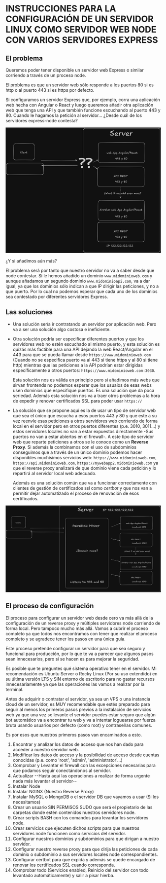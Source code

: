 # INSTRUCCIONES PARA LA CONFIGURACIÓN DE UN SERVIDOR LINUX COMO SERVIDOR WEB NODE CON VARIOS SERVIDORES EXPRESS

## El problema

Queremos poder tener disponible un servidor web Express o similar corriendo a través de un proceso node.

El problema es que un servidor web sólo responde a los puertos 80 si es http o al puerto 443 si es https por defecto.

Si configuramos un servidor Express que, por ejemplo, corra una aplicación web hecha con Angular o React y luego queremos añadir otra aplicación web que tenga una API y que también funcione escuchando al puerto 443 y 80. Cuando le hagamos la petición al servidor... ¿Desde cuál de los servidores express-node contesta?

![Figura 1: Un servidor con varios node escuchando al puerto 443](img/fig-1.png)

¿Y si añadimos aún más?

El problema será por tanto que nuestro servidor no va a saber desde que node contestar. Si le hemos añadido un dominio `www.midominioweb.com` y aunque añadamos un segundo dominio `www.midominioapi.com`, va a dar igual, ya que los dominios sólo indican a que IP dirigir las peticiones, y no a que puerto. Por lo cual no podemos esperar que cada uno de los dominios sea contestado por diferentes servidores Express.

## Las soluciones

- Una solución sería ir contratando un servidor por aplicación web. Pero va a ser una solución algo costosa e ineficiente.

- Otra solución podría ser especificar diferentes puertos y que los servidores web no estén escuchado al mismo puerto, y esta solución es quizás más factible para una API dejando la web React/Angular en el 443 para que se pueda llamar desde `https://www.midominioweb.com` (Cuando no se especifica puerto va al 443 si tiene https y al 80 si tiene http) mientras que las peticiones a la API podrían estar dirigidas específicamente a otros puertos: `https://www.midominioweb.com:3030`.

  Esta solución nos es válida en principio pero si añadimos más webs que sirvan frontends no podemos esperar que los usuaios de esas webs usen dominios que especifique puertos. Es una solución que da poca seriedad. Además esta solución nos va a traer otros problemas a la hora de expedir y renovar certificados SSL para poder usar `https://`

- La solución que se propone aquí es la de usar un tipo de servidor web que sea el único que escucha a esos puertos 443 y 80 y que este a su vez reenvíe esas peticiones a otros servidores web corriendo de forma local en el servidor pero en otros puertos diferentes (p.e. 3010, 3011...) y estos servidores locales no van a estar expuestos directamente -Sus puertos no van a estar abiertos en el firewall-. A este tipo de servidor web que reparte peticiones a otros se le conoce como un **Reverse Proxy**. Si además la combinamos con el uso de subdominios conseguimos que a través de un único domínio podemos hacer disponibles muchísimos servicios web: `https://www.midominioweb.com`, `https://api.midominioweb.com`, `https://mywebapp2.midominioweb.com` ya que el reverse proxy analizará de que dominio viene cada petición y lo repartirá al servidor local web adecuado.

  Además es una solución común que va a funcionar correctamente con clientes de gestión de certificados ssl como _certbot_ y que nos van a permitir dejar automatizado el proceso de renovación de esos certificados.

![Figura 1: Un servidor escuchando con un reverse proxy al puerto 443](img/fig-2.png)

## El proceso de configuración

El proceso para configurar un servidor web desde cero va más allá de la configuración de un reverse proxy y múltiples servidores node corriendo de forma local. Pero tampoco mucho más allá. Vamos a cubrir el proceso completo ya que todos nos encontramos con tener que realizar el proceso completo y se agradece tener los pasos en una única guía.

Este proceso pretende configurar un servidor para que sea seguro y funcional para producción, por lo que te va a parecer que algunos pasos sean innecesarios, pero si se hacen es para mejorar la seguridad.

Es posible que te preguntes qué sistema operativo tener en el servidor. Mi recomendación es Ubuntu Server o Rocky Linux (Por su uso extendido) en su última versión LTS y SIN entorno de escritorio para no gastar recursos innecesariamente ya que las operaciones las vamos a realizar por la terminal.

Antes de adquirir o contratar el servidor, ya sea un VPS o una instancia cloud de un servidor, es MUY recomendable que estés preparado para seguir al menos los primeros pasos previos a la instalación de servicios web ya que una vez se levante el servidor puedes estar seguro que algún bot automático va a encontrar tu web y va a intentar loguearse por fuerza bruta usando usuarios por defecto (como root) y contraseñas comunes.

Es por esos que nuestros primeros pasos van encaminados a esto.

1. Encontrar y analizar los datos de acceso que nos han dado para acceder a nuestro servidor web.
2. Modificar los datos de acceso y la posibilidad de acceso desde cuentas conocidas (p.e. como 'root', 'admin', 'administrator'...)
3. Comprobar y Levantar el firewall con las excepciones necesarias para que podamos seguir conectándonos al servidor.
4. Actualizar --Hasta aquí las operaciones a realizar de forma urgente nada más levantar el servidor--
5. Instalar Node
6. Instalar NGINX (Nuestro Reverse Proxy)
7. Instalar MySQL o MongoDB o el servidor DB que vayamos a usar (Si los necesitamos)
8. Crear un usuario SIN PERMISOS SUDO que será el propietario de las carpetas donde estén contenidos nuestros servidores node.
9. Crear scripts BASH con los comandos para levantar los servidores node.
10. Crear servicios que ejecuten dichos scripts para que nuestros servidores node funcionen como servicios del servidor.
11. Configurar nuestros dominios y subdominios para que dirigan a nuestro servidor.
12. Configurar nuestro reverse proxy para que dirija las peticiones de cada dominio o subdominio a sus servidores locales node correspondientes.
13. Configurar certbot para que expida y además se quede encargado de renovar los certificados SSL cuando corresponda.
14. Comprobar todo (Servicios enabled, Reinicio del servidor con todo levantado automáticamente) y salir a pisar hierba.
